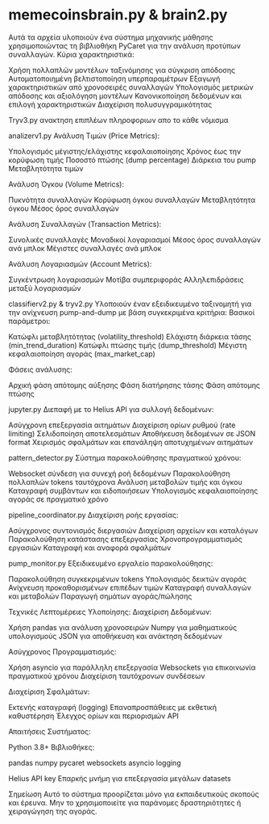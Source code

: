 # memecoinsbrain.py & brain2.py
Αυτά τα αρχεία υλοποιούν ένα σύστημα μηχανικής μάθησης χρησιμοποιώντας τη βιβλιοθήκη PyCaret για την ανάλυση προτύπων συναλλαγών.
Κύρια χαρακτηριστικά:

Χρήση πολλαπλών μοντέλων ταξινόμησης για σύγκριση απόδοσης
Αυτοματοποιημένη βελτιστοποίηση υπερπαραμέτρων
Εξαγωγή χαρακτηριστικών από χρονοσειρές συναλλαγών
Υπολογισμός μετρικών απόδοσης και αξιολόγηση μοντέλων
Κανονικοποίηση δεδομένων και επιλογή χαρακτηριστικών
Διαχείριση πολυσυγγραμικότητας

Tryv3.py
ανακτηση επιπλέων πληροφοριων απο το κάθε νόμισμα


analizerv1.py 
Ανάλυση Τιμών (Price Metrics):

Υπολογισμός μέγιστης/ελάχιστης κεφαλαιοποίησης
Χρόνος έως την κορύφωση τιμής
Ποσοστό πτώσης (dump percentage)
Διάρκεια του pump
Μεταβλητότητα τιμών


Ανάλυση Όγκου (Volume Metrics):

Πυκνότητα συναλλαγών
Κορύφωση όγκου συναλλαγών
Μεταβλητότητα όγκου
Μέσος όρος συναλλαγών


Ανάλυση Συναλλαγών (Transaction Metrics):

Συνολικές συναλλαγές
Μοναδικοί λογαριασμοί
Μέσος όρος συναλλαγών ανά μπλοκ
Μέγιστες συναλλαγές ανά μπλοκ


Ανάλυση Λογαριασμών (Account Metrics):

Συγκέντρωση λογαριασμών
Μοτίβα συμπεριφοράς
Αλληλεπιδράσεις μεταξύ λογαριασμών

classifierv2.py & tryv2.py
Υλοποιούν έναν εξειδικευμένο ταξινομητή για την ανίχνευση pump-and-dump με βάση συγκεκριμένα κριτήρια:
Βασικοί παράμετροι:

Κατώφλι μεταβλητότητας (volatility_threshold)
Ελάχιστη διάρκεια τάσης (min_trend_duration)
Κατώφλι πτώσης τιμής (dump_threshold)
Μέγιστη κεφαλαιοποίηση αγοράς (max_market_cap)

Φάσεις ανάλυσης:

Αρχική φάση απότομης αύξησης
Φάση διατήρησης τάσης
Φάση απότομης πτώσης

jupyter.py
Διεπαφή με το Helius API για συλλογή δεδομένων:

Ασύγχρονη επεξεργασία αιτημάτων
Διαχείριση ορίων ρυθμού (rate limiting)
Σελιδοποίηση αποτελεσμάτων
Αποθήκευση δεδομένων σε JSON format
Χειρισμός σφαλμάτων και επανάληψη αποτυχημένων αιτημάτων

pattern_detector.py
Σύστημα παρακολούθησης πραγματικού χρόνου:

Websocket σύνδεση για συνεχή ροή δεδομένων
Παρακολούθηση πολλαπλών tokens ταυτόχρονα
Ανάλυση μεταβολών τιμής και όγκου
Καταγραφή συμβάντων και ειδοποιήσεων
Υπολογισμός κεφαλαιοποίησης αγοράς σε πραγματικό χρόνο

pipeline_coordinator.py
Διαχείριση ροής εργασίας:

Ασύγχρονος συντονισμός διεργασιών
Διαχείριση αρχείων και καταλόγων
Παρακολούθηση κατάστασης επεξεργασίας
Χρονοπρογραμματισμός εργασιών
Καταγραφή και αναφορά σφαλμάτων

pump_monitor.py
Εξειδικευμένο εργαλείο παρακολούθησης:

Παρακολούθηση συγκεκριμένων tokens
Υπολογισμός δεικτών αγοράς
Ανίχνευση προκαθορισμένων επιπέδων τιμών
Καταγραφή συναλλαγών και μεταβολών
Παραγωγή σημάτων αγοράς/πώλησης

Τεχνικές Λεπτομέρειες Υλοποίησης:
Διαχείριση Δεδομένων:

Χρήση pandas για ανάλυση χρονοσειρών
Numpy για μαθηματικούς υπολογισμούς
JSON για αποθήκευση και ανάκτηση δεδομένων

Ασύγχρονος Προγραμματισμός:

Χρήση asyncio για παράλληλη επεξεργασία
Websockets για επικοινωνία πραγματικού χρόνου
Διαχείριση ταυτόχρονων συνδέσεων

Διαχείριση Σφαλμάτων:

Εκτενής καταγραφή (logging)
Επαναπροσπάθειες με εκθετική καθυστέρηση
Έλεγχος ορίων και περιορισμών API

Απαιτήσεις Συστήματος:

Python 3.8+
Βιβλιοθήκες:

pandas
numpy
pycaret
websockets
asyncio
logging


Helius API key
Επαρκής μνήμη για επεξεργασία μεγάλων datasets


Σημείωση
Αυτό το σύστημα προορίζεται μόνο για εκπαιδευτικούς σκοπούς και έρευνα. Μην το χρησιμοποιείτε για παράνομες δραστηριότητες ή χειραγώγηση της αγοράς.

